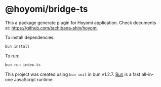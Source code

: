 # @hoyomi/bridge-ts

This a package generate plugin for Hoyomi application. Check documents at: https://github.com/tachibana-shin/hoyomi

To install dependencies:

```bash
bun install
```

To run:

```bash
bun run index.ts
```

This project was created using `bun init` in bun v1.2.7. [Bun](https://bun.sh) is a fast all-in-one JavaScript runtime.
